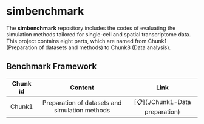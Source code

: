 # simbenchmark
The **simbenchmark** repository includes the codes of evaluating the simulation methods tailored for single-cell and spatial transcriptome data. This project contains eight parts, which are named from Chunk1 (Preparation of datasets and methods) to Chunk8 (Data analysis).


## Benchmark Framework

|Chunk id|                     Content                  |               Link            |
|:------:|:--------------------------------------------:|:-----------------------------:|
| Chunk1 |Preparation of datasets and simulation methods|[📋](./Chunk1-Data preparation)|